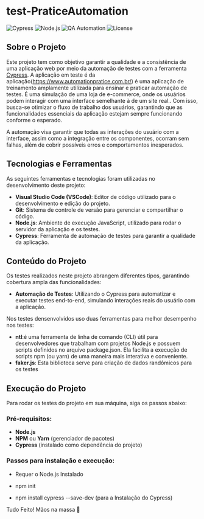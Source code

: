 # test-PraticeAutomation


![Cypress](https://img.shields.io/badge/Cypress-E2E%20Testing-green?style=flat&logo=cypress) 
![Node.js](https://img.shields.io/badge/Node.js-v14.x%20LTS-green?style=flat&logo=node.js)
![QA Automation](https://img.shields.io/badge/QA%20Automation-Continuous%20Testing-orange?style=flat&logo=testing-library)
![License](https://img.shields.io/badge/License-MIT-brightgreen?style=flat)

## Sobre o Projeto

Este projeto tem como objetivo garantir a qualidade e a consistência de uma aplicação web por meio da automação de testes com a ferramenta [Cypress](https://www.cypress.io/). A aplicação em teste é da aplicação(https://www.automationpratice.com.br/) é uma aplicação de treinamento amplamente utilizada para ensinar e praticar automação de testes. É uma simulação de uma loja de e-commerce, onde os usuários podem interagir com uma interface semelhante à de um site real.. Com isso, busca-se otimizar o fluxo de trabalho dos usuários, garantindo que as funcionalidades essenciais da aplicação estejam sempre funcionando conforme o esperado.

A automação visa garantir que todas as interações do usuário com a interface, assim como a integração entre os componentes, ocorram sem falhas, além de cobrir possíveis erros e comportamentos inesperados.

## Tecnologias e Ferramentas

As seguintes ferramentas e tecnologias foram utilizadas no desenvolvimento deste projeto:

- **Visual Studio Code (VSCode)**: Editor de código utilizado para o desenvolvimento e edição do projeto. 
- **Git**: Sistema de controle de versão para gerenciar e compartilhar o código.
- **Node.js**: Ambiente de execução JavaScript, utilizado para rodar o servidor da aplicação e os testes.
- **Cypress**: Ferramenta de automação de testes para garantir a qualidade da aplicação.


## Conteúdo do Projeto

Os testes realizados neste projeto abrangem diferentes tipos, garantindo cobertura ampla das funcionalidades:

- **Automação de Testes**: Utilizando o Cypress para automatizar e executar testes end-to-end, simulando interações reais do usuário com a aplicação.

Nos testes densenvolvidos uso duas ferramentas para melhor desempenho nos testes:

- **ntl**:é uma ferramenta de linha de comando (CLI) útil para desenvolvedores que trabalham com projetos Node.js e possuem scripts definidos no arquivo package.json. Ela facilita a execução de scripts npm (ou yarn) de uma maneira mais interativa e conveniente.
- **faker.js**: Esta biblioteca serve para criação de dados randômicos para os testes

## Execução do Projeto

Para rodar os testes do projeto em sua máquina, siga os passos abaixo:

### Pré-requisitos:

- **Node.js** 
- **NPM** ou **Yarn** (gerenciador de pacotes)
- **Cypress** (instalado como dependência do projeto)

### Passos para instalação e execução:

- Requer o Node.js Instalado

- npm init

- npm install cypress --save-dev (para a Instalação do Cypress)


Tudo Feito! Mãos na massa 🙌
